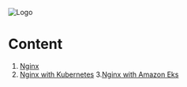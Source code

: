 ![Logo](https://github.com/mithunvikram/nginx-docker/blob/master/docs/GeppettoIcon.png?raw=true"Logo")

# Content 
1. [Nginx](Nginx.md)
2. [Nginx with Kubernetes](Nginx-Kubernetes.md)
3.[Nginx with Amazon Eks](Nginx-AmazonEks.md)
